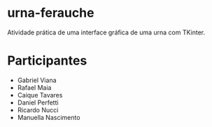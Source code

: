 # urna-ferauche
Atividade prática de uma interface gráfica de uma urna com TKinter.

# Participantes

- Gabriel Viana
- Rafael Maia
- Caique Tavares
- Daniel Perfetti
- Ricardo Nucci
- Manuella Nascimento